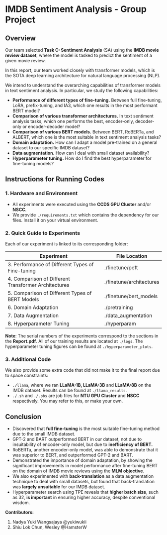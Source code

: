 # IMDB Sentiment Analysis - Group Project

## Overview

Our team selected **Task C: Sentiment Analysis** (SA) using the **IMDB movie review dataset**, where the model is tasked to predict the sentiment of a given movie review. 

In this report, our team worked closely with transformer models, which is the SOTA deep learning architecture for natural language processing (NLP).

We intend to understand the overarching capabilities of transformer models in text sentiment analysis. In particular, we study the following capabilities:
- **Performance of different types of fine-tuning.** Between full fine-tuning, LoRA, prefix-tuning, and IA3, which one results in the most performant BERT model?
- **Comparison of various transformer architectures.** In text sentiment analysis tasks, which one performs the best, encoder-only, decoder-only or encoder-decoder model?
- **Comparison of various BERT models.** Between BERT, RoBERTa, and ALBERT, which one is the most suitable in text sentiment analysis tasks?
- **Domain adaptation.** How can I adapt a model pre-trained on a general dataset to our specific IMDB dataset?
- **Data augmentation.** How can I deal with small dataset availability?
- **Hyperparameter tuning.** How do I find the best hyperparameter for fine-tuning models?


## Instructions for Running Codes

### 1. Hardware and Environment

- All experiments were executed using the **CCDS GPU Cluster** and/or **NSCC**.
- We provide `./requirements.txt` which contains the dependency for our files. Install it on your virtual environment.

### 2. Quick Guide to Experiments

Each of our experiment is linked to its corresponding folder:

| **Experiment**                                      | **File Location**                                             |
| --------------------------------------------------- | -------------------------------------------------------- |
| 3. Performance of Different Types of Fine-tuning| ./finetune/peft |
| 4. Comparison of Different Transformer Architectures        | ./finetune/architectures             |
| 5. Comparison of Different Types of BERT Models           | ./finetune/bert_models                           |
| 6. Domain Adaptation                             | ./pretraining                             |
| 7. Data Augmentation | ./data_augmentation         |
| 8. Hyperparameter Tuning |./hyperparam |

**Note**: The serial numbers of the experiments correspond to the sections in the **Report.pdf**. All of our training results are located at `./logs`. The hyperparameter tuning figures can be found at `./hyperparameter_plots`.

### 3. Additional Code 
We also provide some extra code that did not make it to the final report due to space constraints:
- `./llama`, where we ran **LLaMA:1B, LLaMA:3B** and **LLaMA:8B** on the IMDB dataset. Results can be found at `./llama_results`.
- `./.sh` and `./.pbs` are job files for **NTU GPU Cluster** and **NSCC** respectively. You may refer to this, or make your own.


## Conclusion

- Discovered that **full fine-tuning** is the most suitable fine-tuning method due to the small IMDB dataset.
- GPT-2 and BART outperformed BERT in our dataset, not due to insuitability of encoder-only model, but due to **inefficiency of BERT.**
- RoBERTa, another encoder-only model, was able to demonstrate that it was superior to BERT, and outperformed GPT-2 and BART.
- Demonstrated the importance of domain adaptation, by showing the significant improvements in model performance after fine-tuning BERT on the domain of IMDB movie reviews using the **MLM objective**.
- We also experimented with **back-translation** as a data augmentation technique to deal with small datasets, but found that back-translation was **largely unsuitable** for our IMDB dataset.
- Hyperparameter search using TPE reveals that **higher batch size**, such as 32, **is important** in ensuring higher accuracy, despite conventional wisdom.

**Contributors:**
1. Nadya Yuki Wangsajaya @yukiwukii
2. Shiu Lok Chun, Wesley @HamsterW

